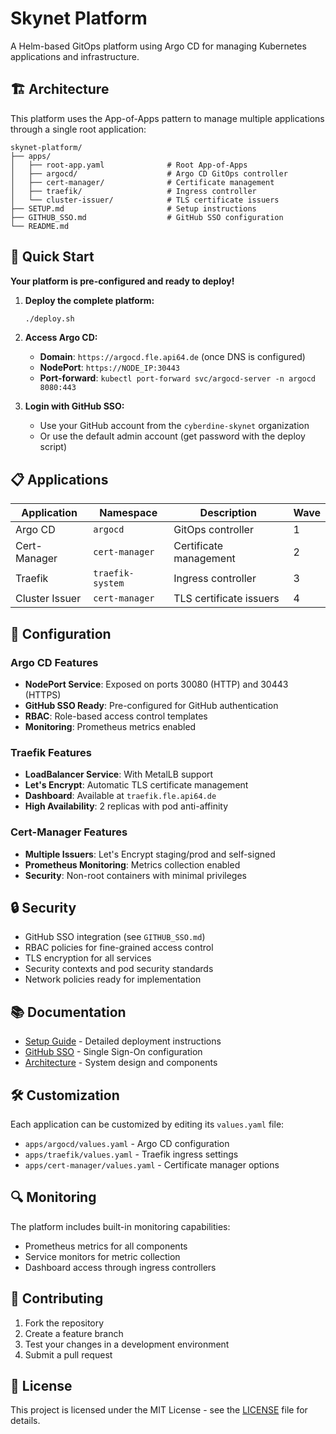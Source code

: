 # Skynet Platform

A Helm-based GitOps platform using Argo CD for managing Kubernetes applications and infrastructure.

## 🏗️ Architecture

This platform uses the App-of-Apps pattern to manage multiple applications through a single root application:

```text
skynet-platform/
├── apps/
│   ├── root-app.yaml              # Root App-of-Apps
│   ├── argocd/                    # Argo CD GitOps controller
│   ├── cert-manager/              # Certificate management
│   ├── traefik/                   # Ingress controller
│   └── cluster-issuer/            # TLS certificate issuers
├── SETUP.md                       # Setup instructions
├── GITHUB_SSO.md                  # GitHub SSO configuration
└── README.md
```

## 🚀 Quick Start

**Your platform is pre-configured and ready to deploy!**

1. **Deploy the complete platform:**

   ```bash
   ./deploy.sh
   ```

2. **Access Argo CD:**
   - **Domain**: `https://argocd.fle.api64.de` (once DNS is configured)
   - **NodePort**: `https://NODE_IP:30443`
   - **Port-forward**: `kubectl port-forward svc/argocd-server -n argocd 8080:443`

3. **Login with GitHub SSO:**
   - Use your GitHub account from the `cyberdine-skynet` organization
   - Or use the default admin account (get password with the deploy script)

## 📋 Applications

| Application | Namespace | Description | Wave |
|-------------|-----------|-------------|------|
| Argo CD | `argocd` | GitOps controller | 1 |
| Cert-Manager | `cert-manager` | Certificate management | 2 |
| Traefik | `traefik-system` | Ingress controller | 3 |
| Cluster Issuer | `cert-manager` | TLS certificate issuers | 4 |

## 🔧 Configuration

### Argo CD Features

- **NodePort Service**: Exposed on ports 30080 (HTTP) and 30443 (HTTPS)
- **GitHub SSO Ready**: Pre-configured for GitHub authentication
- **RBAC**: Role-based access control templates
- **Monitoring**: Prometheus metrics enabled

### Traefik Features

- **LoadBalancer Service**: With MetalLB support
- **Let's Encrypt**: Automatic TLS certificate management
- **Dashboard**: Available at `traefik.fle.api64.de`
- **High Availability**: 2 replicas with pod anti-affinity

### Cert-Manager Features

- **Multiple Issuers**: Let's Encrypt staging/prod and self-signed
- **Prometheus Monitoring**: Metrics collection enabled
- **Security**: Non-root containers with minimal privileges

## 🔒 Security

- GitHub SSO integration (see `GITHUB_SSO.md`)
- RBAC policies for fine-grained access control
- TLS encryption for all services
- Security contexts and pod security standards
- Network policies ready for implementation

## 📚 Documentation

- [Setup Guide](SETUP.md) - Detailed deployment instructions
- [GitHub SSO](GITHUB_SSO.md) - Single Sign-On configuration
- [Architecture](docs/architecture.md) - System design and components

## 🛠️ Customization

Each application can be customized by editing its `values.yaml` file:

- `apps/argocd/values.yaml` - Argo CD configuration
- `apps/traefik/values.yaml` - Traefik ingress settings
- `apps/cert-manager/values.yaml` - Certificate manager options

## 🔍 Monitoring

The platform includes built-in monitoring capabilities:

- Prometheus metrics for all components
- Service monitors for metric collection
- Dashboard access through ingress controllers

## 🤝 Contributing

1. Fork the repository
2. Create a feature branch
3. Test your changes in a development environment
4. Submit a pull request

## 📄 License

This project is licensed under the MIT License - see the [LICENSE](LICENSE) file for details.